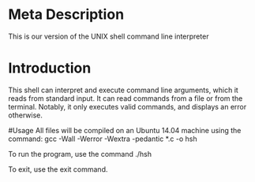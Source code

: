 # Meta Description
This is our version of the UNIX shell command line interpreter

# Introduction
This shell can interpret and execute command line arguments, which it reads from standard input. It can read commands from a file or from the terminal. Notably, it only executes valid commands, and displays an error otherwise.

#Usage
All files will be compiled on an Ubuntu 14.04 machine using the command: gcc -Wall -Werror -Wextra -pedantic *.c -o hsh

To run the program, use the command ./hsh

To exit, use the exit command.
